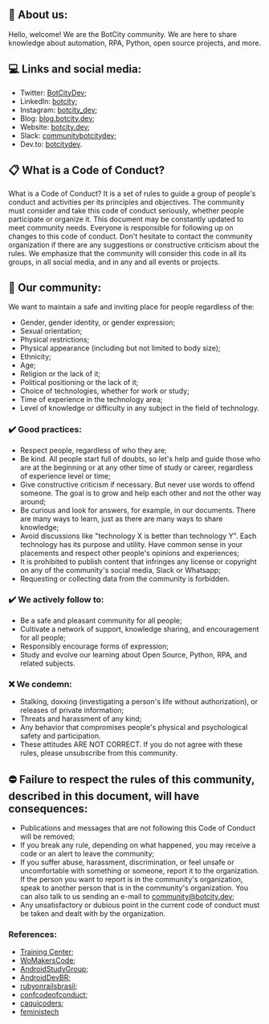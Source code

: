 ## 🚀 About us:
Hello, welcome! We are the BotCity community. We are here to share knowledge about automation, RPA, Python, open source projects, and more.

## 💻 Links and social media:
- Twitter: [BotCityDev](https://twitter.com/BotcityDev);
- LinkedIn: [botcity](https://www.linkedin.com/company/botcity);
- Instagram: [botcity_dev](https://www.instagram.com/botcity_dev/);
- Blog: [blog.botcity.dev](https://blog.botcity.dev/);
- Website: [botcity.dev](https://botcity.dev/);
- Slack: [communitybotcitydev](https://communitybotcitydev.slack.com);
- Dev.to: [botcitydev](https://dev.to/botcitydev).

## 📋 What is a Code of Conduct?
What is a Code of Conduct? It is a set of rules to guide a group of people's conduct and activities per its principles and objectives. The community must consider and take this code of conduct seriously, whether people participate or organize it. This document may be constantly updated to meet community needs. Everyone is responsible for following up on changes to this code of conduct.
Don't hesitate to contact the community organization if there are any suggestions or constructive criticism about the rules. We emphasize that the community will consider this code in all its groups, in all social media, and in any and all events or projects.

## 🚀 Our community:
We want to maintain a safe and inviting place for people regardless of the:
- Gender, gender identity, or gender expression;
- Sexual orientation;
- Physical restrictions;
- Physical appearance (including but not limited to body size);
- Ethnicity;
- Age;
- Religion or the lack of it;
- Political positioning or the lack of it;
- Choice of technologies, whether for work or study;
- Time of experience in the technology area;
- Level of knowledge or difficulty in any subject in the field of technology.

### ✔️ Good practices:
- Respect people, regardless of who they are;
- Be kind. All people start full of doubts, so let's help and guide those who are at the beginning or at any other time of study or career, regardless of experience level or time;
- Give constructive criticism if necessary. But never use words to offend someone. The goal is to grow and help each other and not the other way around;
- Be curious and look for answers, for example, in our documents. There are many ways to learn, just as there are many ways to share knowledge;
- Avoid discussions like "technology X is better than technology Y". Each technology has its purpose and utility. Have common sense in your placements and respect other people's opinions and experiences;
- It is prohibited to publish content that infringes any license or copyright on any of the community's social media, Slack or Whatsapp;
- Requesting or collecting data from the community is forbidden.

### ✔️ We actively follow to:
- Be a safe and pleasant community for all people;
- Cultivate a network of support, knowledge sharing, and encouragement for all people;
- Responsibly encourage forms of expression;
- Study and evolve our learning about Open Source, Python, RPA, and related subjects.

### ❌ We condemn:
- Stalking, doxxing (investigating a person's life without authorization), or releases of private information;
- Threats and harassment of any kind;
- Any behavior that compromises people's physical and psychological safety and participation.
- These attitudes ARE NOT CORRECT. If you do not agree with these rules, please unsubscribe from this community.

## ⛔ Failure to respect the rules of this community, described in this document, will have consequences:
- Publications and messages that are not following this Code of Conduct will be removed;
- If you break any rule, depending on what happened, you may receive a code or an alert to leave the community;
- If you suffer abuse, harassment, discrimination, or feel unsafe or uncomfortable with something or someone, report it to the organization. If the person you want to report is in the community's organization, speak to another person that is in the community's organization. You can also talk to us sending an e-mail to [community@botcity.dev](mailto:community@botcity.dev);
- Any unsatisfactory or dubious point in the current code of conduct must be taken and dealt with by the organization.

### References:
- [Training Center](https://github.com/training-center/sobre/blob/master/CONDUCT.md);
- [WoMakersCode](https://github.com/WoMakersCode/codigo-de-conduta);
- [AndroidStudyGroup](https://github.com/AndroidStudyGroup/Code-Of-Conduct);
- [AndroidDevBR](https://github.com/AndroidDevBR/Codigo-De-Conduta);
- [rubyonrailsbrasil](https://rubyonrailsbrasil.com.br/codigo-de-conduta/);
- [confcodeofconduct](http://pt-br.confcodeofconduct.com/);
- [caquicoders](https://github.com/caquicoders/codigodeconduta);
- [feministech](https://github.com/feministech/codigo-de-conduta)
